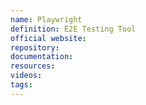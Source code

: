 ```yaml
---
name: Playwright
definition: E2E Testing Tool
official website:
repository:
documentation:
resources:
videos: 
tags:
---
```

